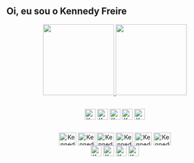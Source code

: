 ## Oi, eu sou o Kennedy Freire
<div align="center">
  <a href="https://github.com/kennedyfk">
  <img height="165em" src="https://github-readme-stats.vercel.app/api?username=kennedyfk&show_icons=true&theme=tokyonight&include_all_commits=true&count_private=true&bg_color=30,240b36,1f4037&text_color=fff&title_color=fff&custom_title=Status GitHub do Kennedy Freire&hide_border=hide"/>
  <img height="165em" src="https://github-readme-stats.vercel.app/api/top-langs/?username=kennedyfk&layout=compact&langs_count=7&theme=tokyonight&bg_color=330,1f4037,240b36&text_color=fff&title_color=fff&custom_title=Linguagens mais usadas&hide_border=hide"/>
   </a>
</div>

##
<div align="center"> 
  <div> 
    <a href="https://github.com/kennedyfk"><img align="center" alt="Kennedy-linkedin" height="25" src="https://img.shields.io/badge/LinkedIn-0077B5?style=for-the-badge&logo=linkedin&logoColor=white" /></a>
    <a href="https://github.com/kennedyfk"><img align="center" alt="Kennedy-Instagram" height="25" src="https://img.shields.io/badge/Instagram-E4405F?style=for-the-badge&logo=instagram&logoColor=white"></a>
    <a href="https://github.com/kennedyfk"><img align="center" alt="Kennedy-Figma" height="25" src="https://img.shields.io/badge/Figma-F24E1E?style=for-the-badge&logo=figma&logoColor=white"></a>
    <a href="https://github.com/kennedyfk"><img align="center" alt="Kennedy-Telegram" height="25" src="https://img.shields.io/badge/telegram-28A8E9?style=for-the-badge&logo=telegram&logoColor=white"></a>
    <a href="https://github.com/kennedyfk"><img align="center" alt="Kennedy-GitHub" height="25" src="https://img.shields.io/badge/gitHub-EC4F33?style=for-the-badge&logo=github&logoColor=white"></a>
  </div>
</div>

##

<div align="center" height="2005"> 
  <div class="tecnologias"> 
      <a href="https://github.com/kennedyfk">
    <img align="center" alt="Kennedy-vscode" height="30" width="40"  src="https://cdn.jsdelivr.net/gh/devicons/devicon/icons/vscode/vscode-original.svg" /></a>
    <a href="https://github.com/kennedyfk">
    <img align="center" alt="Kennedy-html" height="30" width="40"  src="https://cdn.jsdelivr.net/gh/devicons/devicon/icons/html5/html5-original.svg" /></a>
    <a href="https://github.com/kennedyfk">
    <img align="center" alt="Kennedy-css" height="30" width="40"  src="https://cdn.jsdelivr.net/gh/devicons/devicon/icons/css3/css3-original.svg" /></a>
    <a href="https://github.com/kennedyfk">
    <img align="center" alt="Kennedy-javascript" height="30" width="40"  src="https://cdn.jsdelivr.net/gh/devicons/devicon/icons/javascript/javascript-original.svg" /></a>
    <a href="https://github.com/kennedyfk">
    <img align="center" alt="Kennedy-python" height="30" width="40"  src="https://cdn.jsdelivr.net/gh/devicons/devicon/icons/python/python-original.svg" /></a>
    <a href="https://github.com/kennedyfk">
    <img align="center" alt="Kennedy-r" height="30" width="40"  src="https://cdn.jsdelivr.net/gh/devicons/devicon/icons/r/r-original.svg" /></a>
  </div>
  
  <div>
    <a href="https://github.com/kennedyfk"><img align="center" alt="Kennedy-excel" height="25" src="https://img.shields.io/badge/Microsoft_Excel-217346?style=for-the-badge&logo=microsoft-excel&logoColor=white"></a>
    <a href="https://github.com/kennedyfk"><img align="center" alt="Kennedy-excel" height="25" src="https://img.shields.io/badge/VBA-217346?style=for-the-badge&logo=microsoft-excel&logoColor=white"></a>
    <a href="https://github.com/kennedyfk"><img align="center" alt="Kennedy-excel" height="25" src="https://img.shields.io/badge/Power_Bi-F1C911?style=for-the-badge&logo=power-bi&logoColor=white"></a>
    <a href="https://github.com/kennedyfk"><img align="center" alt="Kennedy-excel" height="25" src="https://img.shields.io/badge/PL/SQL-880C4B?style=for-the-badge&?logo=data:https://github.com/kennedyfk/kennedyfk/img/sql&logoColor=white"></a>
  </div>
</div>
